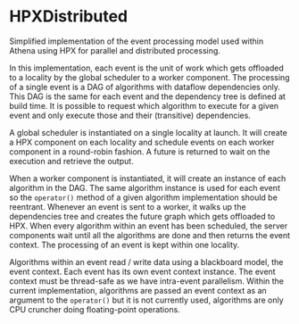 # HPXDistributed

Simplified implementation of the event processing model used within Athena using HPX for parallel and distributed processing.

In this implementation, each event is the unit of work which gets offloaded to a locality by the global scheduler to a worker component.
The processing of a single event is a DAG of algorithms with dataflow dependencies only. This DAG is the same for each event and the dependency tree is defined 
at build time. It is possible to request which algorithm to execute for a given event and only execute those and their (transitive) dependencies.

A global scheduler is instantiated on a single locality at launch. It will create a HPX component on each locality and schedule events on each worker component in a round-robin fashion. A future is returned to wait on the execution and retrieve the output.

When a worker component is instantiated, it will create an instance of each algorithm in the DAG. The same algorithm instance is used for each event so the ```operator()``` method of a given algorithm implementation should be reentrant. Whenever an event is sent to a worker, it walks up the dependencies tree and creates the future graph which gets offloaded to HPX. When every algorithm within an event has been scheduled, the server components wait until all the algorithms are done and then returns the event context. The processing of an event is kept within one locality.

Algorithms within an event read / write data using a blackboard model, the event context. Each event has its own event context instance. The event context must be thread-safe as we have intra-event parallelism. Within the current implementation, algorithms are passed an event context as an argument to the ```operator()``` but it is not currently used, algorithms are only CPU cruncher doing floating-point operations.